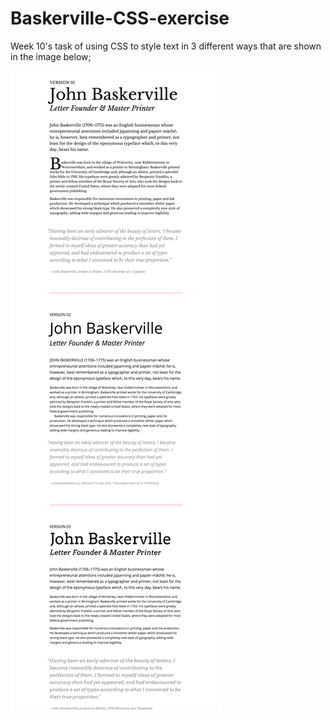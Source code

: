 # Baskerville-CSS-exercise
Week 10's task of using CSS to style text in 3 different ways that are shown in the image below;

<img src="make_this_1.png" alt="Image of example text styles"/>
